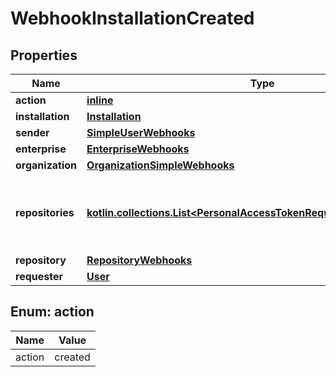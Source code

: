 
# WebhookInstallationCreated

## Properties
Name | Type | Description | Notes
------------ | ------------- | ------------- | -------------
**action** | [**inline**](#Action) |  | 
**installation** | [**Installation**](Installation.md) |  | 
**sender** | [**SimpleUserWebhooks**](SimpleUserWebhooks.md) |  | 
**enterprise** | [**EnterpriseWebhooks**](EnterpriseWebhooks.md) |  |  [optional]
**organization** | [**OrganizationSimpleWebhooks**](OrganizationSimpleWebhooks.md) |  |  [optional]
**repositories** | [**kotlin.collections.List&lt;PersonalAccessTokenRequestRepositoriesInner&gt;**](PersonalAccessTokenRequestRepositoriesInner.md) | An array of repository objects that the installation can access. |  [optional]
**repository** | [**RepositoryWebhooks**](RepositoryWebhooks.md) |  |  [optional]
**requester** | [**User**](User.md) |  |  [optional]


<a id="Action"></a>
## Enum: action
Name | Value
---- | -----
action | created



